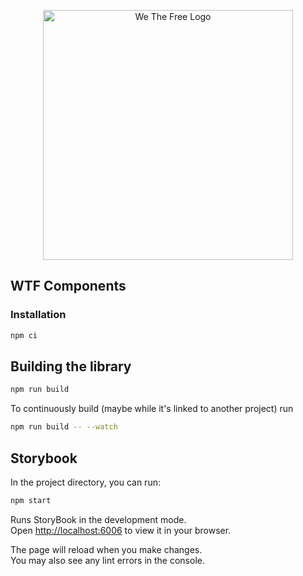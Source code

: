 <p align="center"><a href="https://mystats.wtf" target="_blank"><img src="https://github.com/WeTheFreeAnimalRights/MyStats.wtf-new/blob/main/public/images/wtf-logo-badge.png?raw=true" width="400" alt="We The Free Logo"></a></p>

## WTF Components

### Installation

```bash
npm ci
```

## Building the library

```bash
npm run build
```

To continuously build (maybe while it's linked to another project) run

```bash
npm run build -- --watch
```

## Storybook

In the project directory, you can run:

```bash
npm start
```

Runs StoryBook in the development mode.\
Open [http://localhost:6006](http://localhost:6006) to view it in your browser.

The page will reload when you make changes.\
You may also see any lint errors in the console.
